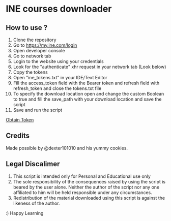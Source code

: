 # INE courses downloader

## How to use ?

1. Clone the repository
2. Go to https://my.ine.com/login
3. Open developer console 
4. Go to network tab
5. Login to the website using your credentials
6. Look for the "authenticate" xhr request in your network tab (Look below)
7. Copy the tokens
8. Open "ine_tokens.txt" in your IDE/Text Editor
9. Fill the access_token field with the Bearer token and refresh field with refresh_token  and close the tokens.txt file
10. To specify the download location open and change the custom Boolean to true and fill the save_path with your download location and save the script
11. Save and run the script

[Obtain Token](https://github.com/Jayapraveen/INE-courses-downloader/raw/master/screenshots/image.png)

## Credits
Made possible by @dexter101010 and his yummy cookies.

## Legal Discalimer
1. This script is intended only for Personal and Educational use only
2. The sole responsibility of the consequences raised by using the script is beared by the user alone. Neither the author of the script nor any one affiliated to him will be held responsible under any circumstances.
3. Redistribution of the material downloaded using this script is against the likeness of the author.

:) Happy Learning
 